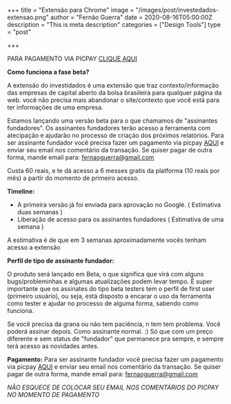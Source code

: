 +++
title = "Extensão para Chrome"
image = "/images/post/investedados-extensao.png"
author = "Fernão Guerra"
date = 2020-08-16T05:00:00Z
description = "This is meta description"
categories = ["Design Tools"]
type = "post"


+++

PARA PAGAMENTO VIA PICPAY [CLIQUE AQUI](https://picpay.me/fernaoguerra/60.0)

**Como funciona a fase beta?**

A extensão do investidados é uma extensão que traz contexto/informação das empresas de capital aberto da bolsa brasileira para qualquer página da web.
você não precisa mais abandonar o site/contexto que você está para ter informações de uma empresa. 

Estamos lançando uma versão beta para o que chamamos de "assinantes fundadores". Os assinantes fundadores terão acesso a ferramenta com atecipação e ajudarão no processo de criação dos próximos relatórios. 
Para ser assinante fundador você precisa fazer um pagamento via picpay [AQUI](https://picpay.me/fernaoguerra/60.0) e enviar seu email nos comentário da transação. Se quiser pagar de outra forma, mande email para: fernaoguerra@gmail.com

Custa 60 reais, e te dá acesso a 6 messes gratis da platforma (10 reais por mês) a partir do momento de primeiro acesso.

**Timeline:**

- A primeira versão já foi enviada para aprovação no Google. ( Estimativa duas semanas )
- Liberação de acesso para os assinantes fundadores ( Estimativa de uma semana )

A estimativa é de que em 3 semanas aproximadamente vocês tenham acesso a extensão

**Perfil de tipo de assinante fundador:**

O produto será lançado em Beta, o que significa que virá com alguns bugs/probleminhas e algumas atualizações podem levar tempo. É super importante que os assinates do tipo beta testers tem o perfil de first user (primeiro usuário), ou seja, está disposto a encarar o uso da ferramenta como tester e ajudar no processo de alguma forma, sabendo como funciona. 

Se você precisa da grana ou não tem paciência, n tem tem problema. Você poderá assinar depois. Como assinante normal. :) Só que com um preço diferente e sem status de "fundador" que permanece pra sempre, e sempre terá acesso as novidades antes. 

**Pagamento:**
Para ser assinante fundador você precisa fazer um pagamento via picpay [AQUI](https://picpay.me/fernaoguerra/60.0) e enviar seu email nos comentário da transação. Se quiser pagar de outra forma, mande email para: fernaoguerra@gmail.com

*NÃO ESQUECE DE COLOCAR SEU EMAIL NOS COMENTÁRIOS DO PICPAY NO MOMENTO DE PAGAMENTO*
